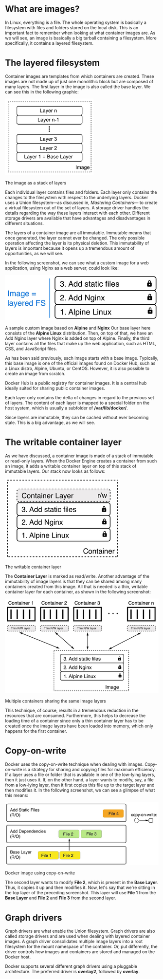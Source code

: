# What are images?
In Linux, everything is a file. The whole operating system is basically a filesystem with files and folders stored on the local disk. This is an important fact to remember when looking at what container images are. As we will see, an image is basically a big tarball containing a filesystem. More specifically, it contains a layered filesystem.

# The layered filesystem
Container images are templates from which containers are created. These images are not made up of just one monolithic block but are composed of many layers. The first layer in the image is also called the base layer. We can see this in the following graphic:

![wai](./img/l2-wai-p1.png)

The image as a stack of layers

Each individual layer contains files and folders. Each layer only contains the changes to the filesystem with respect to the underlying layers. Docker uses a Union filesystem—as discussed in, *Mastering Containers*— to create a virtual filesystem out of the set of layers. A storage driver handles the details regarding the way these layers interact with each other. Different storage drivers are available that have advantages and disadvantages in different situations.

The layers of a container image are all immutable. Immutable means that once generated, the layer cannot ever be changed. The only possible operation affecting the layer is its physical deletion. This immutability of layers is important because it opens up a tremendous amount of opportunities, as we will see.

In the following screenshot, we can see what a custom image for a web application, using Nginx as a web server, could look like:

![wai](./img/l2-wai-p2.png)

A sample custom image based on **Alpine** and **Nginx**
Our base layer here consists of the **Alpine Linux** distribution. Then, on top of that, we have an Add Nginx layer where Nginx is added on top of Alpine. Finally, the third layer contains all the files that make up the web application, such as HTML, CSS, and JavaScript files.

As has been said previously, each image starts with a base image. Typically, this base image is one of the official images found on Docker Hub, such as a Linux distro, Alpine, Ubuntu, or CentOS. However, it is also possible to create an image from scratch.

Docker Hub is a public registry for container images. It is a central hub ideally suited for sharing public container images.
 
Each layer only contains the delta of changes in regard to the previous set of layers. The content of each layer is mapped to a special folder on the host system, which is usually a subfolder of **/var/lib/docker/**.

Since layers are immutable, they can be cached without ever becoming stale. This is a big advantage, as we will see.

# The writable container layer
As we have discussed, a container image is made of a stack of immutable or read-only layers. When the Docker Engine creates a container from such an image, it adds a writable container layer on top of this stack of immutable layers. Our stack now looks as follows:


![wai](./img/l2-wai-p3.png)

The writable container layer

The **Container Layer** is marked as read/write. Another advantage of the immutability of image layers is that they can be shared among many containers created from this image. All that is needed is a thin, writable container layer for each container, as shown in the following screenshot:

![wai](./img/l2-wai-p4.png)

Multiple containers sharing the same image layers

This technique, of course, results in a tremendous reduction in the resources that are consumed. Furthermore, this helps to decrease the loading time of a container since only a thin container layer has to be created once the image layers have been loaded into memory, which only happens for the first container.

# Copy-on-write

Docker uses the copy-on-write technique when dealing with images. Copy-on-write is a strategy for sharing and copying files for maximum efficiency. If a layer uses a file or folder that is available in one of the low-lying layers, then it just uses it. If, on the other hand, a layer wants to modify, say, a file from a low-lying layer, then it first copies this file up to the target layer and then modifies it. In the following screenshot, we can see a glimpse of what this means:

![wai](./img/l2-wai-p5.png)

Docker image using copy-on-write

The second layer wants to modify **File 2**, which is present in the **Base Layer**. Thus, it copies it up and then modifies it. Now, let's say that we're sitting in the top layer of the preceding screenshot. This layer will use **File 1** from the **Base Layer** and **File 2** and **File 3** from the second layer.

# Graph drivers
Graph drivers are what enable the Union filesystem. Graph drivers are also called storage drivers and are used when dealing with layered container images. A graph driver consolidates multiple image layers into a root filesystem for the mount namespace of the container. Or, put differently, the driver controls how images and containers are stored and managed on the Docker host.

Docker supports several different graph drivers using a pluggable architecture. The preferred driver is **overlay2**, followed by **overlay**.